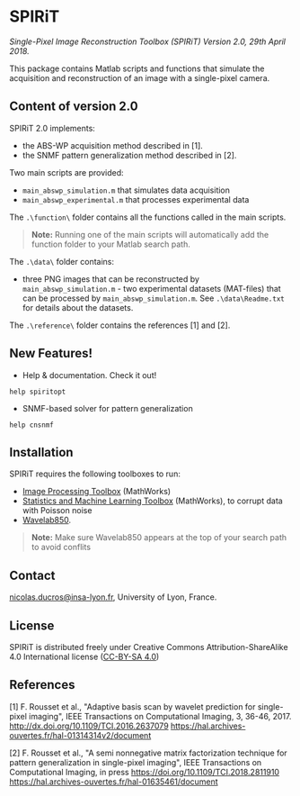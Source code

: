 # SPIRiT
*Single-Pixel Image Reconstruction Toolbox (SPIRiT)
Version 2.0, 29th April 2018.*

This package contains Matlab scripts and functions that simulate the acquisition and reconstruction of an image with a single-pixel camera.

## Content of version 2.0
SPIRiT 2.0 implements:
  - the ABS-WP acquisition method described in [1].
  - the SNMF pattern generalization method described in [2].

Two main scripts are provided: 
   - `main_abswp_simulation.m` that simulates data acquisition
   - `main_abswp_experimental.m` that processes experimental data

The `.\function\` folder contains all the functions called in the main scripts. 
> **Note:** Running one of the main scripts will automatically add the function folder to your Matlab search path.

The `.\data\` folder contains:
   - three PNG images that can be reconstructed by `main_abswp_simulation.m`
    - two experimental datasets (MAT-files) that can be processed by `main_abswp_simulation.m`. See `.\data\Readme.txt` for details about the datasets.

The `.\reference\` folder contains the references [1] and [2].

## New Features!
  - Help & documentation. Check it out!
```
help spiritopt
```
  - SNMF-based solver for pattern generalization 
```
help cnsnmf
```

## Installation
SPIRiT requires the following toolboxes to run:
   - [Image Processing Toolbox](https://fr.mathworks.com/products/image.html) (MathWorks)
   - [Statistics and Machine Learning Toolbox](https://fr.mathworks.com/products/statistics.html) (MathWorks), to corrupt data with Poisson noise
   - [Wavelab850](http://statweb.stanford.edu/~wavelab/). 
> **Note:** Make sure Wavelab850 appears at the top of your search path to avoid conflits

## Contact
nicolas.ducros@insa-lyon.fr, University of Lyon, France.

## License
SPIRiT is distributed freely under Creative Commons Attribution-ShareAlike 4.0 International license ([CC-BY-SA 4.0](http://creativecommons.org/licenses/by-sa/4.0/)) 

## References
[1] F. Rousset et al., "Adaptive basis scan by wavelet prediction for single-pixel imaging", IEEE Transactions on Computational Imaging, 3, 36-46, 2017. 
http://dx.doi.org/10.1109/TCI.2016.2637079
https://hal.archives-ouvertes.fr/hal-01314314v2/document
   
[2] F. Rousset et al., "A semi nonnegative matrix factorization technique for pattern generalization in single-pixel imaging", IEEE Transactions on Computational Imaging, in press
https://doi.org/10.1109/TCI.2018.2811910
https://hal.archives-ouvertes.fr/hal-01635461/document